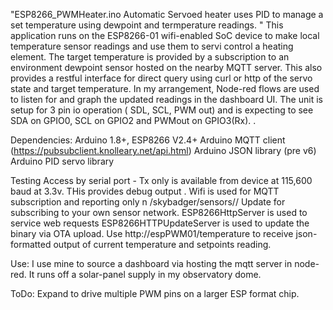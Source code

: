"ESP8266_PWMHeater.ino
Automatic Servoed heater uses PID to manage a set temperature using dewpoint and termperature readings. " 
This application runs on the ESP8266-01 wifi-enabled SoC device to make local temperature sensor readings and use them to servi control a heating element. The target temperature is provided by a subscription to an environment dewpoint sensor hosted on the nearby MQTT server.  This also provides a restful interface for direct query using curl or http of the servo state and target temperature.
In my arrangement, Node-red flows are used to listen for and graph the updated readings in the dashboard UI. 
The unit is setup for 3 pin io operation ( SDL, SCL, PWM out) and is expecting to see SDA on GPIO0, SCL on GPIO2 and PWMout on GPIO3(Rx). 
. 

Dependencies:
Arduino 1.8+, 
ESP8266 V2.4+ 
Arduino MQTT client (https://pubsubclient.knolleary.net/api.html)
Arduino JSON library (pre v6) 
Arduino PID servo library 

Testing
Access by serial port  - Tx only is available from device at 115,600 baud at 3.3v. THis provides debug output .
Wifi is used for MQTT subscription and reporting only n /skybadger/sensors/<sensor type>/<host> 
Update for subscribing to your own sensor network.
ESP8266HttpServer is used to service  web requests
ESP8266HTTPUpdateServer is used to update the binary via OTA upload.
Use http://espPWM01/temperature to receive json-formatted output of current temperature and setpoints  reading. 

Use:
I use mine to source a dashboard via hosting the mqtt server in node-red. It runs off a solar-panel supply in my observatory dome. 

ToDo:
Expand to drive multiple PWM pins on a larger ESP format chip. 